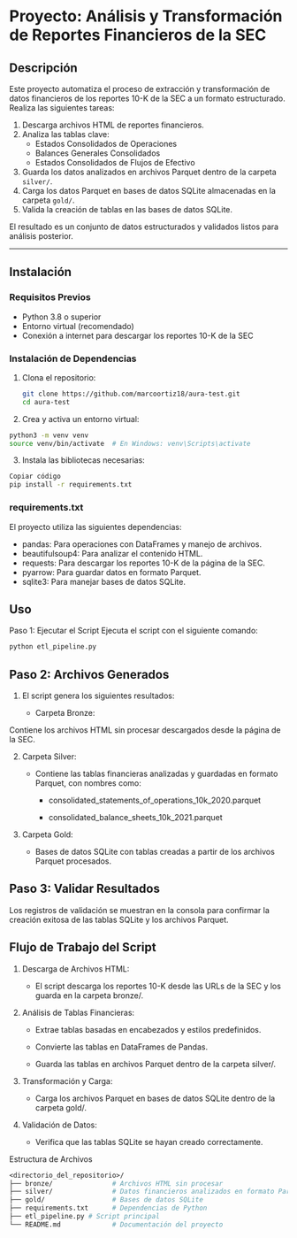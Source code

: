 # Proyecto: Análisis y Transformación de Reportes Financieros de la SEC

## Descripción
Este proyecto automatiza el proceso de extracción y transformación de datos financieros de los reportes 10-K de la SEC a un formato estructurado. Realiza las siguientes tareas:

1. Descarga archivos HTML de reportes financieros.
2. Analiza las tablas clave:
   - Estados Consolidados de Operaciones
   - Balances Generales Consolidados
   - Estados Consolidados de Flujos de Efectivo
3. Guarda los datos analizados en archivos Parquet dentro de la carpeta `silver/`.
4. Carga los datos Parquet en bases de datos SQLite almacenadas en la carpeta `gold/`.
5. Valida la creación de tablas en las bases de datos SQLite.

El resultado es un conjunto de datos estructurados y validados listos para análisis posterior.

---

## Instalación

### Requisitos Previos
- Python 3.8 o superior
- Entorno virtual (recomendado)
- Conexión a internet para descargar los reportes 10-K de la SEC

### Instalación de Dependencias
1. Clona el repositorio:
   ```bash
   git clone https://github.com/marcoortiz18/aura-test.git
   cd aura-test
   ```
2. Crea y activa un entorno virtual:
```bash
python3 -m venv venv
source venv/bin/activate  # En Windows: venv\Scripts\activate
```
3. Instala las bibliotecas necesarias:
```bash
Copiar código
pip install -r requirements.txt
```
### requirements.txt
El proyecto utiliza las siguientes dependencias:

* pandas: Para operaciones con DataFrames y manejo de archivos.
* beautifulsoup4: Para analizar el contenido HTML.
* requests: Para descargar los reportes 10-K de la página de la SEC.
* pyarrow: Para guardar datos en formato Parquet.
* sqlite3: Para manejar bases de datos SQLite.

## Uso
Paso 1: Ejecutar el Script
Ejecuta el script con el siguiente comando:

```bash
python etl_pipeline.py
```
## Paso 2: Archivos Generados

1. El script genera los siguientes resultados:

   * Carpeta Bronze:

Contiene los archivos HTML sin procesar descargados desde la página de la SEC.

2. Carpeta Silver:

   * Contiene las tablas financieras analizadas y guardadas en formato Parquet, con nombres como:

      * consolidated_statements_of_operations_10k_2020.parquet

      * consolidated_balance_sheets_10k_2021.parquet

3. Carpeta Gold:

   * Bases de datos SQLite con tablas creadas a partir de los archivos Parquet procesados.

## Paso 3: Validar Resultados

Los registros de validación se muestran en la consola para confirmar la creación exitosa de las tablas SQLite y los archivos Parquet.

## Flujo de Trabajo del Script

1. Descarga de Archivos HTML:

   * El script descarga los reportes 10-K desde las URLs de la SEC y los guarda en la carpeta bronze/.

2. Análisis de Tablas Financieras:

   * Extrae tablas basadas en encabezados y estilos predefinidos.

   * Convierte las tablas en DataFrames de Pandas.

   * Guarda las tablas en archivos Parquet dentro de la carpeta silver/.

3. Transformación y Carga:

   * Carga los archivos Parquet en bases de datos SQLite dentro de la carpeta gold/.

4. Validación de Datos:

   * Verifica que las tablas SQLite se hayan creado correctamente.

Estructura de Archivos
```graphql
<directorio_del_repositorio>/
├── bronze/               # Archivos HTML sin procesar
├── silver/               # Datos financieros analizados en formato Parquet
├── gold/                 # Bases de datos SQLite
├── requirements.txt      # Dependencias de Python
├── etl_pipeline.py # Script principal
└── README.md             # Documentación del proyecto
```
